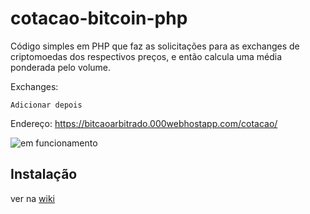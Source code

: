 # cotacao-bitcoin-php


Código simples em PHP que faz as solicitações para as exchanges de criptomoedas dos respectivos preços, e então calcula uma média ponderada pelo volume.

Exchanges:

```
Adicionar depois
```

Endereço: https://bitcaoarbitrado.000webhostapp.com/cotacao/


![em funcionamento](https://raw.githubusercontent.com/vitorgamer58/cotacao-bitcoin-php/master/img/img.png)


## Instalação
ver na [wiki](https://github.com/vitorgamer58/cotacao-bitcoin-php/wiki)
